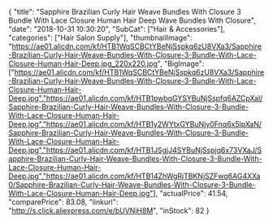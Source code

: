 {
	"title": "Sapphire Brazilian Curly Hair Weave Bundles With Closure 3 Bundle With Lace Closure Human Hair Deep Wave Bundles With Closure",
	"date": "2018-10-31 10:30:20",
	"SubCat": ["Hair & Accessories"],
	"categories": ["Hair Salon Supply"],
	"thumbnailImage": "https://ae01.alicdn.com/kf/HTB1WqSCBCtYBeNjSspkq6zU8VXa3/Sapphire-Brazilian-Curly-Hair-Weave-Bundles-With-Closure-3-Bundle-With-Lace-Closure-Human-Hair-Deep.jpg_220x220.jpg",
	"BigImage": ["https://ae01.alicdn.com/kf/HTB1WqSCBCtYBeNjSspkq6zU8VXa3/Sapphire-Brazilian-Curly-Hair-Weave-Bundles-With-Closure-3-Bundle-With-Lace-Closure-Human-Hair-Deep.jpg","https://ae01.alicdn.com/kf/HTB1pwbqGYSYBuNjSspfq6AZCpXal/Sapphire-Brazilian-Curly-Hair-Weave-Bundles-With-Closure-3-Bundle-With-Lace-Closure-Human-Hair-Deep.jpg","https://ae01.alicdn.com/kf/HTB1y2WYtxGYBuNjy0Fnq6x5lpXaN/Sapphire-Brazilian-Curly-Hair-Weave-Bundles-With-Closure-3-Bundle-With-Lace-Closure-Human-Hair-Deep.jpg","https://ae01.alicdn.com/kf/HTB1JSgjJ4SYBuNjSspjq6x73VXaJ/Sapphire-Brazilian-Curly-Hair-Weave-Bundles-With-Closure-3-Bundle-With-Lace-Closure-Human-Hair-Deep.jpg","https://ae01.alicdn.com/kf/HTB14ZhWgRjTBKNjSZFwq6AG4XXa0/Sapphire-Brazilian-Curly-Hair-Weave-Bundles-With-Closure-3-Bundle-With-Lace-Closure-Human-Hair-Deep.jpg"],
	"actualPrice": 41.54,
	"comparePrice": 83.08,
	"linkurl": "http://s.click.aliexpress.com/e/bUVNjH8M",
	"inStock": 82
}
